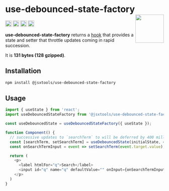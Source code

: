# use-debounced-state-factory [<img src="https://avatars.githubusercontent.com/u/52989093" alt="" width="90" height="90" align="right">][monorepo]

[<img alt="npm version" src="https://img.shields.io/npm/v/@jsxtools/use-debounced-state-factory.svg" height="20">](https://www.npmjs.com/package/@jsxtools/use-debounced-state-factory)
[<img alt="build status" src="https://img.shields.io/travis/jsxtools/monorepo/master.svg" height="20">](https://travis-ci.org/jsxtools/monorepo/use-debounced-state-factory)
[<img alt="issue tracker" src="https://img.shields.io/github/issues/jsxtools/monorepo/use-debounced-state-factory.svg" height="20">](https://github.com/jsxtools/monorepo/issues?q=is:issue+is:open+label:use-debounced-state-factory)
[<img alt="pull requests" src="https://img.shields.io/github/issues-pr/jsxtools/monorepo/use-debounced-state-factory.svg" height="20">](https://github.com/jsxtools/monorepo/pulls?q=is:pr+is:open+label:use-debounced-state-factory)

**use-debounced-state-factory** returns a [hook] that provides a state and setter that throttle updates coming in rapid succession.

It is <strong size>131 bytes (128 gzipped)</strong>.

## Installation

```sh
npm install @jsxtools/use-debounced-state-factory
```

## Usage

```js
import { useState } from 'react';
import useDebouncedStateFactory from '@jsxtools/use-debounced-state-factory';

const useDebouncedState = useDebouncedStateFactory({ useState });

function Component() {
  // successive updates to `searchTerm` to will be deferred by 400 milliseconds
  const [searchTerm, setSearchTerm] = useDebouncedState(initialState, 400);
  const onSearchTermInput = event => setSearchTerm(event.target.value);

  return (
    <p>
      <label htmlFor="q">Search</label>
      <input id="q" name="q" defaultValue="" onInput={onSearchTermInput}>
    </p>
  )
}
```

[hook]: https://reactjs.org/docs/hooks-reference.html
[monorepo]: https://github.com/jsxtools/monorepo
